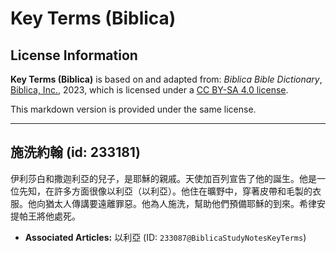 # Key Terms (Biblica)

## License Information

**Key Terms (Biblica)** is based on and adapted from: _Biblica Bible Dictionary_, [Biblica, Inc.](https://www.biblica.com/), 2023, which is licensed under a [CC BY-SA 4.0 license](https://creativecommons.org/licenses/by-sa/4.0/legalcode.en).

This markdown version is provided under the same license.



--------------------------------

## 施洗約翰 (id: 233181)

伊利莎白和撒迦利亞的兒子，是耶穌的親戚。天使加百列宣告了他的誕生。他是一位先知，在許多方面很像以利亞（以利亞）。他住在曠野中，穿著皮帶和毛製的衣服。他向猶太人傳講要遠離罪惡。他為人施洗，幫助他們預備耶穌的到來。希律安提帕王將他處死。

* **Associated Articles:** 以利亞 (ID: `233087@BiblicaStudyNotesKeyTerms`)

